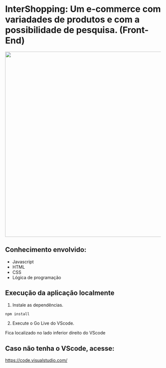 # InterShopping: Um e-commerce com variadades de produtos e com a possibilidade de pesquisa. (Front-End)

<img src="https://user-images.githubusercontent.com/99990041/231243541-06ea9c55-e14d-4b81-913a-ab0183d32bae.png" width="600px">

## Conhecimento envolvido:

- Javascript
- HTML
- CSS
- Lógica de programação

## Execução da aplicação localmente


1. Instale as dependências.

```bash
npm install
```

2. Execute o Go Live do VScode.

Fica localizado no lado inferior direito do VScode


## Caso não tenha o VScode, acesse:

https://code.visualstudio.com/

